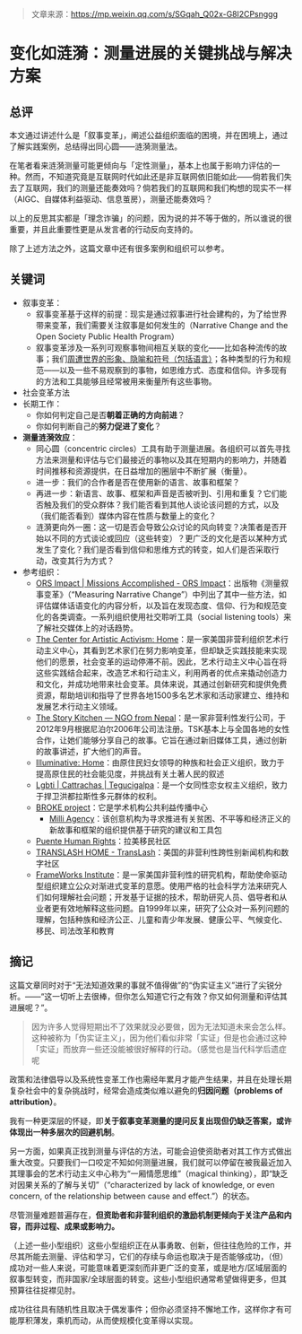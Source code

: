 > 文章来源：https://mp.weixin.qq.com/s/SGqah_Q02x-G8l2CPsnggg

# 变化如涟漪：测量进展的关键挑战与解决方案

## 总评

本文通过讲述什么是「叙事变革」，阐述公益组织面临的困境，并在困境上，通过了解实践案例，总结得出同心圆——涟漪测量法。

在笔者看来涟漪测量可能更倾向与「定性测量」，基本上也属于影响力评估的一种。然而，不知道究竟是互联网时代如此还是非互联网依旧能如此——倘若我们失去了互联网，我们的测量还能奏效吗？倘若我们的互联网和我们构想的现实不一样（AIGC、自媒体利益驱动、信息茧房），测量还能奏效吗？

以上的反思其实都是「理念诈骗」的问题，因为说的并不等于做的，所以谁说的很重要，并且此重要性更是从发言者的行动反向支持的。

除了上述方法之外，这篇文章中还有很多案例和组织可以参考。



## 关键词

- 叙事变革：
  - 叙事变革基于这样的前提：现实是通过叙事进行社会建构的，为了给世界带来变革，我们需要关注叙事是如何发生的（Narrative Change and the Open Society Public Health Program）
  - 叙事变革涉及一系列可观察事物间相互关联的变化——比如各种流传的故事；我们<u>周遭世界的形象、隐喻和符号（包括语言）</u>；各种类型的行为和规范——以及一些不易观察到的事物，如思维方式、态度和信仰。许多现有的方法和工具能够且经常被用来衡量所有这些事物。
- 社会变革方法
- 长期工作：
  - 你如何判定自己是否**朝着正确的方向前进**？
  - 你如何判断自己的**努力促进了变化**？
- **测量涟漪效应**：
  - 同心圆（concentric circles）工具有助于测量进展。各组织可以首先寻找方法来测量和评估与它们最接近的事物以及其在短期内的影响力，并随着时间推移和资源提供，在日益增加的圈层中不断扩展（衡量）。
  - 进一步：我们的合作者是否在使用新的语言、故事和框架？
  - 再进一步：新语言、故事、框架和声音是否被听到、引用和重复？它们能否触及我们的受众群体？我们能否看到其他人谈论该问题的方式，以及（我们能否看到）媒体内容在性质与数量上的变化？
  - 涟漪更向外一圈：这一切是否会导致公众讨论的风向转变？决策者是否开始以不同的方式谈论或回应（这些转变）？更广泛的文化是否以某种方式发生了变化？我们是否看到信仰和思维方式的转变，如人们是否采取行动，改变其行为方式？
- 参考组织：
  - [ORS Impact | Missions Accomplished - ORS Impact](https://www.orsimpact.com/)：出版物《测量叙事变革》（“Measuring Narrative Change”）中列出了其中一些方法，如评估媒体话语变化的内容分析，以及旨在发现态度、信仰、行为和规范变化的各类调查。一系列组织使用社交聆听工具（social listening tools）来了解社交媒体上的对话趋势。
  - [The Center for Artistic Activism: Home](https://c4aa.org/)：是一家美国非营利组织艺术行动主义中心，其看到艺术家们在努力影响变革，但却缺乏实践技能来实现他们的愿景，社会变革的运动停滞不前。因此，艺术行动主义中心旨在将这些实践结合起来，改造艺术和行动主义，利用两者的优点来撬动创造力和文化，并成功地带来社会变革。具体来说，其通过创新研究和提供免费资源，帮助培训和指导了世界各地1500多名艺术家和活动家建立、维持和发展艺术行动主义领域。
  - [The Story Kitchen — NGO from Nepal](https://www.developmentaid.org/organizations/view/185827/the-story-kitchen)：是一家非营利性发行公司，于2012年9月根据尼泊尔2006年公司法注册。TSK基本上与全国各地的女性合作，让她们能够分享自己的故事。它旨在通过新旧媒体工具，通过创新的故事讲述，扩大他们的声音。
  - [Illuminative: Home](https://illuminative.org/)：由原住民妇女领导的种族和社会正义组织，致力于提高原住民的社会能见度，并挑战有关土著人民的叙述
  - [Lgbti | Cattrachas | Tegucigalpa](https://www.cattrachas.org/)：是一个女同性恋女权主义组织，致力于捍卫洪都拉斯性多元群体的权利。
  - [BROKE project](https://www.brokeproject.org/)：它是学术机构公共利益传播中心
    - [Milli Agency](https://www.milli.agency/)：该创意机构为寻求推进有关贫困、不平等和经济正义的新故事和框架的组织提供基于研究的建议和工具包
  - [Puente Human Rights](https://puenteaz.org/)：拉美移民社区
  - [TRANSLASH HOME - TransLash](https://translash.org/)：美国的非营利性跨性别新闻机构和数字社区
  - [FrameWorks Institute](https://www.frameworksinstitute.org/)：是一家美国非营利性的研究机构，帮助使命驱动型组织建立公众对渐进式变革的意愿。使用严格的社会科学方法来研究人们如何理解社会问题；开发基于证据的技术，帮助研究人员、倡导者和从业者更有效地解释这些问题。自1999年以来，研究了公众对一系列问题的理解，包括种族和经济公正、儿童和青少年发展、健康公平、气候变化、移民、司法改革和教育



## 摘记

这篇文章同时对于“无法知道效果的事就不值得做”的“伪实证主义”进行了尖锐分析。——“这一切听上去很棒，但你怎么知道它行之有效？你又如何测量和评估其进展呢？”。

> 因为许多人觉得短期出不了效果就没必要做，因为无法知道未来会怎么样。这种被称为「伪实证主义」，因为他们看似非常「实证」但是也会通过这种「实证」而放弃一些还没能被很好解释的行动。（感觉也是当代科学后遗症呢

政策和法律倡导以及系统性变革工作也需经年累月才能产生结果，并且在处理长期复杂社会中的复杂挑战时，经常会造成类似难以避免的**归因问题（problems of attribution）**。



我有一种更深层的怀疑，即**关于叙事变革测量的提问反复出现但仍缺乏答案，或许体现出一种多层次的回避机制**。

另一方面，如果真正找到测量与评估的方法，可能会迫使资助者对其工作方式做出重大改变。只要我们一口咬定不知如何测量进展，我们就可以停留在被我最近加入其理事会的艺术行动主义中心称为“一厢情愿思维”（magical thinking），即“缺乏对因果关系的了解与关切”（“characterized by lack of knowledge, or even concern, of the relationship between cause and effect.”）的状态。

尽管测量难题普遍存在，**但资助者和非营利组织的激励机制更倾向于关注产品和内容，而非过程、成果或影响力。**



（上述一些小型组织）这些小型组织正在从事勇敢、创新，但往往危险的工作，并尽其所能去测量、评估和学习，它们的存续与命运也取决于是否能够成功，（但）成功对一些人来说，可能意味着更深刻而非更广泛的变革，或是地方/区域层面的叙事型转变，而非国家/全球层面的转变。这些小型组织通常希望做得更多，但其预算往往捉襟见肘。

成功往往具有随机性且取决于偶发事件；但你必须坚持不懈地工作，这样你才有可能厚积薄发，乘机而动，从而使规模化变革得以实现。